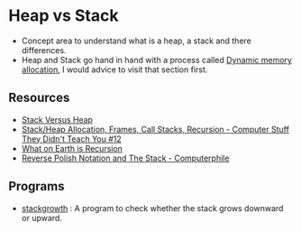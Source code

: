 # Heap vs Stack 

- Concept area to understand what is a heap, a stack and there differences.
- Heap and Stack go hand in hand with a process called [Dynamic memory allocation](../dynamic_memory_alloc), I would advice to visit that section first.

## Resources

- [Stack Versus Heap](https://youtu.be/IX3fDYz0WyM)
- [Stack/Heap Allocation, Frames, Call Stacks, Recursion - Computer Stuff They Didn't Teach You #12](https://youtu.be/03pp6cz8lWo?list=TLPQMDcwODIwMjH-itcCDFk-nA)
- [What on Earth is Recursion](https://youtu.be/Mv9NEXX1VHc)
- [Reverse Polish Notation and The Stack - Computerphile](https://youtu.be/7ha78yWRDlE)

## Programs

- [stackgrowth](./stackgrowth.c) : A program to check whether the stack grows downward or upward.
